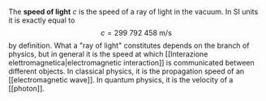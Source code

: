 The **speed of light** $c$ is the speed of a ray of light in the vacuum. In SI units it is exactly equal to
$$c=299\ 792\ 458\text{ m/s}$$
by definition. What a "ray of light" constitutes depends on the branch of physics, but in general it is the speed at which [[Interazione elettromagnetica|electromagnetic interaction]] is communicated between different objects. In classical physics, it is the propagation speed of an [[electromagnetic wave]]. In quantum physics, it is the velocity of a [[photon]].